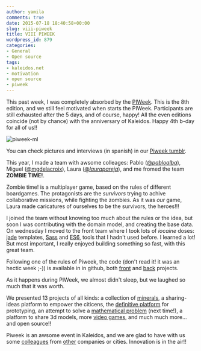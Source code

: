 ```yaml
---
author: yamila
comments: true
date: 2015-07-18 18:40:58+00:00
slug: viii-piweek
title: VIII PIWEEK
wordpress_id: 879
categories:
- General
- Open source
tags:
- kaleidos.net
- motivation
- open source
- piweek
---
```


This past week, I was completely absorbed by the [PIWeek](http://www.piweek.com/). This is the 8th edition, and we still feel motivated when starts the PIWeek. Participants are still exhausted after the 5 days, and of course, happy! All the even editions coincide (not by chance) with the anniversary of Kaleidos. Happy 4th b-day for all of us!!

![piweek-ml](/images/2015/07/piweek-ml.jpg)

You can check pictures and interviews (in spanish) in our [Piweek tumblr](http://piweek.tumblr.com/).

<!-- more -->

This year, I made a team with awsome colleages: Pablo ([@_pabloalba_](http://twitter.com/_pabloalba_)), Miguel ([@mgdelacroix](http://twitter.com/mgdelacroix)), Laura ([@_laurapareja_](http://twitter.com/_laurapareja_)), and me fromed the team **ZOMBIE TIME!**.

Zombie time! is a multiplayer game, based on the rules of different boardgames. The protagonists are the _survivors_ trying to achive collaborative missions, while fighting the zombies. As it was _our_ game, Laura made caricatures of ourselves to be the survivors, the heroes!!!

I joined the team without knowing too much about the rules or the idea, but soon I was contributing with the domain model, and creating the base data. On wednesday I moved to the front team where I took lots of _iocaine_ doses: [jade](http://jade-lang.com/) templates, [Sass](http://sass-lang.com/) and [ES6](es6-features.org/), tools that I hadn't used before. I learned a lot! But most important, I really enjoyed building something so fast, with this great team.

Following one of the rules of Piweek, the code (don't read it! it was an hectic week ;-)) is available in in github, both [front](http://github.com/PIWEEK/zombie-time-front) and [back](http://github.com/PIWEEK/zombie-time-back) projects.

As it happens during PIWeek, we almost didn't sleep, but we laughed so much that it was worth.

We presented 13 projects of all kinds: a collection of [minerals](http://mineralis.pythonanywhere.com/), a sharing-ideas platform to empower the citicens, the [definitive platform](http://uxbox.github.io) for prototyping, an attempt to solve a [mathematical problem](https://github.com/PIWEEK/polygon) (next time!), a platform to share 3d models, more [video games](https://github.com/PIWEEK/guild-empire-core), and much much more... and open source!!

Piweek is an awsome event in Kaleidos, and we are glad to have with us some [colleagues](http://fmartingr.com/blog/2015/07/18/piweek-viii/) from [other](http://www.eferro.net/2015/07/piweek-edicion-viii-cuarto-dia.html) companies or cities. Innovation is in the air!!
